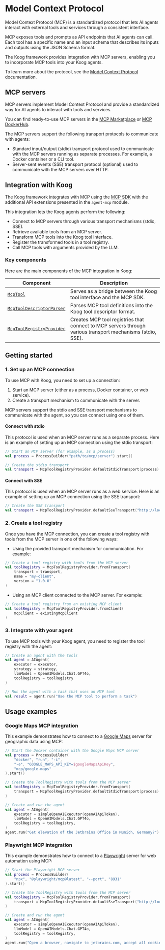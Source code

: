 # Model Context Protocol

Model Context Protocol (MCP) is a standardized protocol that lets AI agents interact with external tools and services through a consistent interface.

MCP exposes tools and prompts as API endpoints that AI agents can call. Each tool has a specific name and an input schema that describes its inputs and outputs using the JSON Schema format.

The Koog framework provides integration with MCP servers, enabling you to incorporate MCP tools into your Koog agents.

To learn more about the protocol, see the [Model Context Protocol](https://modelcontextprotocol.io) documentation.

## MCP servers

MCP servers implement Model Context Protocol and provide a standardized way for AI agents to interact with tools and services.

You can find ready-to-use MCP servers in the [MCP Marketplace](https://mcp.so/) or [MCP DockerHub](https://hub.docker.com/u/mcp).

The MCP servers support the following transport protocols to communicate with agents:

* Standard input/output (stdio) transport protocol used to communicate with the MCP servers running as separate processes. For example, a Docker container or a CLI tool.
* Server-sent events (SSE) transport protocol (optional) used to communicate with the MCP servers over HTTP.

## Integration with Koog

The Koog framework integrates with MCP using the [MCP SDK](https://github.com/modelcontextprotocol/kotlin-sdk) with the additional API extensions presented in the `agent-mcp` module.

This integration lets the Koog agents perform the following:

* Connect to MCP servers through various transport mechanisms (stdio, SSE).
* Retrieve available tools from an MCP server.
* Transform MCP tools into the Koog tool interface.
* Register the transformed tools in a tool registry.
* Call MCP tools with arguments provided by the LLM.

### Key components

Here are the main components of the MCP integration in Koog:

| Component                                                                                                                                                           | Description                                                                                                |
|---------------------------------------------------------------------------------------------------------------------------------------------------------------------|------------------------------------------------------------------------------------------------------------|
| [`McpTool`](https://api.koog.ai/agents/agents-mcp/ai.koog.agents.mcp/-mcp-tool/index.html)                                                                          | Serves as a bridge between the Koog tool interface and the MCP SDK.                  |                                                                              |
| [`McpToolDescriptorParser`](https://api.koog.ai/agents/agents-mcp/ai.koog.agents.mcp/-mcp-tool-descriptor-parser/index.html)                                        | Parses MCP tool definitions into the Koog tool descriptor format.                                          |
| [`McpToolRegistryProvider`](https://api.koog.ai/agents/agents-mcp/ai.koog.agents.mcp/-mcp-tool-registry-provider/index.html?query=object%20McpToolRegistryProvider) | Creates MCP tool registries that connect to MCP servers through various transport mechanisms (stdio, SSE). |

## Getting started

### 1. Set up an MCP connection

To use MCP with Koog, you need to set up a connection:

1. Start an MCP server (either as a process, Docker container, or web service).
2. Create a transport mechanism to communicate with the server. 

MCP servers support the stdio and SSE transport mechanisms to communicate with the agent, so you can connect using one of them.

#### Connect with stdio

This protocol is used when an MCP server runs as a separate process. Here is an example of setting up an MCP connection using the stdio transport:

<!--- INCLUDE
import ai.koog.agents.mcp.McpToolRegistryProvider
-->
```kotlin
// Start an MCP server (for example, as a process)
val process = ProcessBuilder("path/to/mcp/server").start()

// Create the stdio transport 
val transport = McpToolRegistryProvider.defaultStdioTransport(process)
```
<!--- KNIT example-model-context-protocol-01.kt -->

#### Connect with SSE

This protocol is used when an MCP server runs as a web service. Here is an example of setting up an MCP connection using the SSE transport:

<!--- INCLUDE
import ai.koog.agents.mcp.McpToolRegistryProvider
-->
```kotlin
// Create the SSE transport
val transport = McpToolRegistryProvider.defaultSseTransport("http://localhost:8931")
```
<!--- KNIT example-model-context-protocol-02.kt -->

### 2. Create a tool registry

Once you have the MCP connection, you can create a tool registry with tools from the MCP server in one of the following ways:

* Using the provided transport mechanism for communication. For example:

<!--- INCLUDE
import ai.koog.agents.example.exampleModelContextProtocol01.transport
import ai.koog.agents.mcp.McpToolRegistryProvider
import kotlinx.coroutines.runBlocking

fun main() {
    runBlocking {
-->
<!--- SUFFIX
    }
}
-->
```kotlin
// Create a tool registry with tools from the MCP server
val toolRegistry = McpToolRegistryProvider.fromTransport(
    transport = transport,
    name = "my-client",
    version = "1.0.0"
)
```
<!--- KNIT example-model-context-protocol-03.kt -->

* Using an MCP client connected to the MCP server. For example:
<!--- INCLUDE
import ai.koog.agents.mcp.McpToolRegistryProvider
import io.modelcontextprotocol.kotlin.sdk.Implementation
import io.modelcontextprotocol.kotlin.sdk.client.Client
import kotlinx.coroutines.runBlocking

val existingMcpClient =  Client(clientInfo = Implementation(name = "mcpClient", version = "dev"))

fun main() {
    runBlocking {
-->
<!--- SUFFIX
    }
}
-->
```kotlin
// Create a tool registry from an existing MCP client
val toolRegistry = McpToolRegistryProvider.fromClient(
    mcpClient = existingMcpClient
)
```
<!--- KNIT example-model-context-protocol-04.kt -->

### 3. Integrate with your agent

To use MCP tools with your Koog agent, you need to register the tool registry with the agent:
<!--- INCLUDE
import ai.koog.agents.core.agent.AIAgent
import ai.koog.agents.core.agent.singleRunStrategy
import ai.koog.prompt.executor.clients.openai.OpenAIModels
import ai.koog.prompt.executor.llms.all.simpleOllamaAIExecutor
import kotlinx.coroutines.runBlocking
import ai.koog.agents.mcp.McpToolRegistryProvider
import ai.koog.agents.example.exampleModelContextProtocol04.existingMcpClient


val executor = simpleOllamaAIExecutor()
val strategy = singleRunStrategy()

fun main() {
    runBlocking {
        val toolRegistry = McpToolRegistryProvider.fromClient(
            mcpClient = existingMcpClient
        )
-->
<!--- SUFFIX
    }
}
-->
```kotlin
// Create an agent with the tools
val agent = AIAgent(
    executor = executor,
    strategy = strategy,
    llmModel = OpenAIModels.Chat.GPT4o,
    toolRegistry = toolRegistry
)

// Run the agent with a task that uses an MCP tool
val result = agent.run("Use the MCP tool to perform a task")
```
<!--- KNIT example-model-context-protocol-05.kt -->

[//]: # (## Working directly with MCP tools)

[//]: # ()
[//]: # (In addition to running tools through the agent, you can also run them directly:)

[//]: # ()
[//]: # (1. Retrieve a specific tool from the tool registry.)

[//]: # (2. Run the tool with specific arguments using the standard Koog mechanism.)

[//]: # ()
[//]: # (Here is an example:)

[//]: # (<!--- INCLUDE)

[//]: # (import ai.koog.agents.mcp.McpTool)

[//]: # (import kotlinx.serialization.json.JsonPrimitive)

[//]: # (import kotlinx.serialization.json.buildJsonObject)

[//]: # (import ai.koog.agents.mcp.McpToolRegistryProvider)

[//]: # (import ai.koog.agents.example.exampleModelContextProtocol04.existingMcpClient)

[//]: # ()
[//]: # ()
[//]: # (val toolRegistry = McpToolRegistryProvider.fromClient&#40;)

[//]: # (    mcpClient = existingMcpClient)

[//]: # (&#41;)

[//]: # (-->)

[//]: # (```kotlin)

[//]: # (// Get a tool )

[//]: # (val tool = toolRegistry.getTool&#40;"tool-name"&#41; as McpTool)

[//]: # ()
[//]: # (// Create arguments for the tool)

[//]: # (val args = McpTool.Args&#40;buildJsonObject { )

[//]: # (    put&#40;"parameter1", JsonPrimitive&#40;"value1"&#41;&#41;)

[//]: # (    put&#40;"parameter2", JsonPrimitive&#40;"value2"&#41;&#41;)

[//]: # (}&#41;)

[//]: # ()
[//]: # (// Run the tool with the given arguments)

[//]: # (val toolResult = tool.execute&#40;args&#41;)

[//]: # ()
[//]: # (// Print the result)

[//]: # (println&#40;toolResult&#41;)

[//]: # (```)

[//]: # (<!--- KNIT example-model-context-protocol-06.kt -->)

[//]: # ()
[//]: # (You can also retrieve all available MCP tools from the registry:)

[//]: # ()
[//]: # (<!--- INCLUDE)

[//]: # (import ai.koog.agents.mcp.McpToolRegistryProvider)

[//]: # (import ai.koog.agents.example.exampleModelContextProtocol04.existingMcpClient)

[//]: # (import kotlinx.coroutines.runBlocking)

[//]: # ()
[//]: # (fun main&#40;&#41; {)

[//]: # (    runBlocking {)

[//]: # (        val toolRegistry = McpToolRegistryProvider.fromClient&#40;)

[//]: # (            mcpClient = existingMcpClient)

[//]: # (        &#41;)

[//]: # (-->)

[//]: # (<!--- SUFFIX)

[//]: # (    })

[//]: # (})

[//]: # (-->)

[//]: # (```kotlin)

[//]: # (// Get all tools)

[//]: # (val tools = toolRegistry.tools)

[//]: # (```)

[//]: # (<!--- KNIT example-model-context-protocol-07.kt -->)

## Usage examples

### Google Maps MCP integration

This example demonstrates how to connect to a [Google Maps](https://mcp.so/server/google-maps/modelcontextprotocol) server for geographic data using MCP:

<!--- INCLUDE
import ai.koog.agents.core.agent.AIAgent
import ai.koog.agents.mcp.McpToolRegistryProvider
import ai.koog.prompt.executor.clients.openai.OpenAIModels
import ai.koog.prompt.executor.llms.all.simpleOpenAIExecutor
import kotlinx.coroutines.runBlocking

const val googleMapsApiKey = ""
const val openAIApiToken = ""
fun main() {
    runBlocking { 
-->
<!--- SUFFIX
    }
}
-->
```kotlin
// Start the Docker container with the Google Maps MCP server
val process = ProcessBuilder(
    "docker", "run", "-i",
    "-e", "GOOGLE_MAPS_API_KEY=$googleMapsApiKey",
    "mcp/google-maps"
).start()

// Create the ToolRegistry with tools from the MCP server
val toolRegistry = McpToolRegistryProvider.fromTransport(
    transport = McpToolRegistryProvider.defaultStdioTransport(process)
)

// Create and run the agent
val agent = AIAgent(
    executor = simpleOpenAIExecutor(openAIApiToken),
    llmModel = OpenAIModels.Chat.GPT4o,
    toolRegistry = toolRegistry,
)
agent.run("Get elevation of the Jetbrains Office in Munich, Germany?")
```
<!--- KNIT example-model-context-protocol-06.kt -->

### Playwright MCP integration

This example demonstrates how to connect to a [Playwright](https://mcp.so/server/playwright-mcp/microsoft) server for web automation using MCP:

<!--- INCLUDE
import ai.koog.agents.core.agent.AIAgent
import ai.koog.agents.mcp.McpToolRegistryProvider
import ai.koog.prompt.executor.clients.openai.OpenAIModels
import ai.koog.prompt.executor.llms.all.simpleOpenAIExecutor
import kotlinx.coroutines.runBlocking


val openAIApiToken = ""

fun main() {
    runBlocking { 
-->
<!--- SUFFIX
    }
}
-->
```kotlin
// Start the Playwright MCP server
val process = ProcessBuilder(
    "npx", "@playwright/mcp@latest", "--port", "8931"
).start()

// Create the ToolRegistry with tools from the MCP server
val toolRegistry = McpToolRegistryProvider.fromTransport(
    transport = McpToolRegistryProvider.defaultSseTransport("http://localhost:8931")
)

// Create and run the agent
val agent = AIAgent(
    executor = simpleOpenAIExecutor(openAIApiToken),
    llmModel = OpenAIModels.Chat.GPT4o,
    toolRegistry = toolRegistry,
)
agent.run("Open a browser, navigate to jetbrains.com, accept all cookies, click AI in toolbar")
```
<!--- KNIT example-model-context-protocol-07.kt -->
